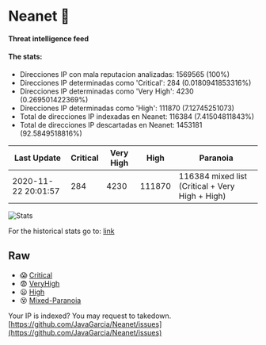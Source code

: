 # Neanet :hocho:
#### Threat intelligence feed
#### The stats:

- Direcciones IP con mala reputacion analizadas: 1569565 (100%)
- Direcciones IP determinadas como 'Critical':  284 (0.0180941853316%)
- Direcciones IP determinadas como 'Very High':  4230 (0.269501422369%)
- Direcciones IP determinadas como 'High':  111870 (7.12745251073)
- Total de direcciones IP indexadas en Neanet:  116384 (7.41504811843%)
- Total de direcciones IP descartadas en Neanet:  1453181 (92.5849518816%)

| Last Update | Critical | Very High | High | Paranoia |
| --- | --- | --- | --- | --- |
| 2020-11-22 20:01:57 | 284 | 4230 | 111870 | 116384 mixed list (Critical + Very High + High)|

![Stats](https://docs.google.com/spreadsheets/d/e/2PACX-1vSnaNMIXVabIpDJjufMlzH7poXnshF3mgd8Is1g9ytUEzVsP5my4Trn8f-xkoLLQ38xpL3HtmUexLo6/pubchart?oid=501124687&format=image)

For the historical stats go to: [link](/stats.csv)
## Raw
- :scream: [Critical](https://raw.githubusercontent.com/JavaGarcia/Neanet/master/blacklists/neanet_critical.txt)
- :fearful: [VeryHigh](https://raw.githubusercontent.com/JavaGarcia/Neanet/master/blacklists/neanet_veryHigh.txtt)
- :frowning: [High](https://raw.githubusercontent.com/JavaGarcia/Neanet/master/blacklists/neanet_high.txt)
- :dizzy_face: [Mixed-Paranoia](https://raw.githubusercontent.com/JavaGarcia/Neanet/master/blacklists/neanet_all.txt)


Your IP is indexed? You may request to takedown. [https://github.com/JavaGarcia/Neanet/issues](https://github.com/JavaGarcia/Neanet/issues)




























































































































































































































































































































































































































































































































































































































































































































































































































































































































































































































































































































































































































































































































































































































































































































































































































































































































































































































































































































































































































































































































































































































































































































































































































